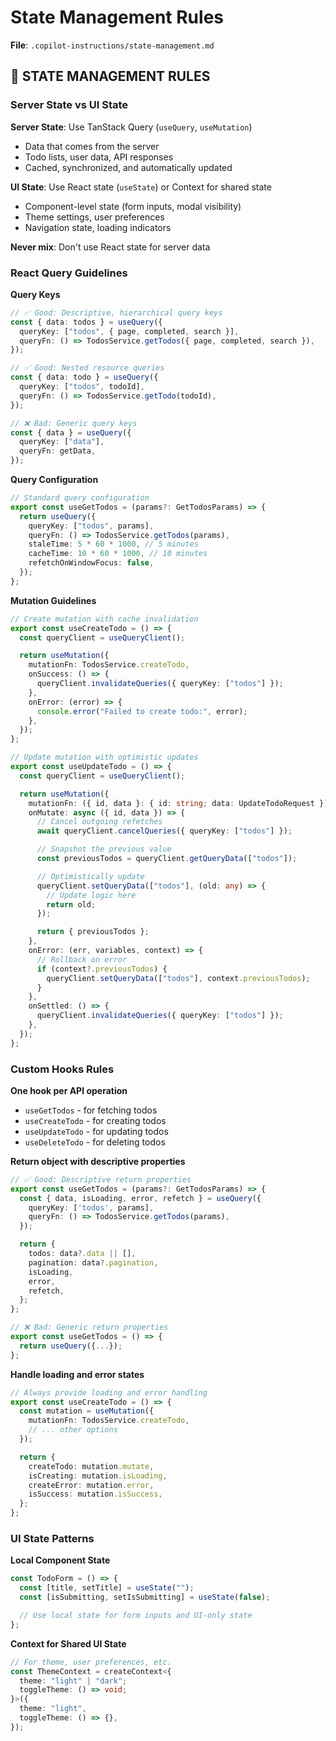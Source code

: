 # State Management Rules

**File**: `.copilot-instructions/state-management.md`

## 🔄 STATE MANAGEMENT RULES

### Server State vs UI State

**Server State**: Use TanStack Query (`useQuery`, `useMutation`)

- Data that comes from the server
- Todo lists, user data, API responses
- Cached, synchronized, and automatically updated

**UI State**: Use React state (`useState`) or Context for shared state

- Component-level state (form inputs, modal visibility)
- Theme settings, user preferences
- Navigation state, loading indicators

**Never mix**: Don't use React state for server data

### React Query Guidelines

**Query Keys**

```typescript
// ✅ Good: Descriptive, hierarchical query keys
const { data: todos } = useQuery({
  queryKey: ["todos", { page, completed, search }],
  queryFn: () => TodosService.getTodos({ page, completed, search }),
});

// ✅ Good: Nested resource queries
const { data: todo } = useQuery({
  queryKey: ["todos", todoId],
  queryFn: () => TodosService.getTodo(todoId),
});

// ❌ Bad: Generic query keys
const { data } = useQuery({
  queryKey: ["data"],
  queryFn: getData,
});
```

**Query Configuration**

```typescript
// Standard query configuration
export const useGetTodos = (params?: GetTodosParams) => {
  return useQuery({
    queryKey: ["todos", params],
    queryFn: () => TodosService.getTodos(params),
    staleTime: 5 * 60 * 1000, // 5 minutes
    cacheTime: 10 * 60 * 1000, // 10 minutes
    refetchOnWindowFocus: false,
  });
};
```

**Mutation Guidelines**

```typescript
// Create mutation with cache invalidation
export const useCreateTodo = () => {
  const queryClient = useQueryClient();

  return useMutation({
    mutationFn: TodosService.createTodo,
    onSuccess: () => {
      queryClient.invalidateQueries({ queryKey: ["todos"] });
    },
    onError: (error) => {
      console.error("Failed to create todo:", error);
    },
  });
};

// Update mutation with optimistic updates
export const useUpdateTodo = () => {
  const queryClient = useQueryClient();

  return useMutation({
    mutationFn: ({ id, data }: { id: string; data: UpdateTodoRequest }) => TodosService.updateTodo(id, data),
    onMutate: async ({ id, data }) => {
      // Cancel outgoing refetches
      await queryClient.cancelQueries({ queryKey: ["todos"] });

      // Snapshot the previous value
      const previousTodos = queryClient.getQueryData(["todos"]);

      // Optimistically update
      queryClient.setQueryData(["todos"], (old: any) => {
        // Update logic here
        return old;
      });

      return { previousTodos };
    },
    onError: (err, variables, context) => {
      // Rollback on error
      if (context?.previousTodos) {
        queryClient.setQueryData(["todos"], context.previousTodos);
      }
    },
    onSettled: () => {
      queryClient.invalidateQueries({ queryKey: ["todos"] });
    },
  });
};
```

### Custom Hooks Rules

**One hook per API operation**

- `useGetTodos` - for fetching todos
- `useCreateTodo` - for creating todos
- `useUpdateTodo` - for updating todos
- `useDeleteTodo` - for deleting todos

**Return object with descriptive properties**

```typescript
// ✅ Good: Descriptive return properties
export const useGetTodos = (params?: GetTodosParams) => {
  const { data, isLoading, error, refetch } = useQuery({
    queryKey: ['todos', params],
    queryFn: () => TodosService.getTodos(params),
  });

  return {
    todos: data?.data || [],
    pagination: data?.pagination,
    isLoading,
    error,
    refetch,
  };
};

// ❌ Bad: Generic return properties
export const useGetTodos = () => {
  return useQuery({...});
};
```

**Handle loading and error states**

```typescript
// Always provide loading and error handling
export const useCreateTodo = () => {
  const mutation = useMutation({
    mutationFn: TodosService.createTodo,
    // ... other options
  });

  return {
    createTodo: mutation.mutate,
    isCreating: mutation.isLoading,
    createError: mutation.error,
    isSuccess: mutation.isSuccess,
  };
};
```

### UI State Patterns

**Local Component State**

```typescript
const TodoForm = () => {
  const [title, setTitle] = useState("");
  const [isSubmitting, setIsSubmitting] = useState(false);

  // Use local state for form inputs and UI-only state
};
```

**Context for Shared UI State**

```typescript
// For theme, user preferences, etc.
const ThemeContext = createContext<{
  theme: "light" | "dark";
  toggleTheme: () => void;
}>({
  theme: "light",
  toggleTheme: () => {},
});
```
